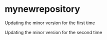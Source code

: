 # mynewrepository


Updating the minor version for the first time

Updating the minor version for the second time